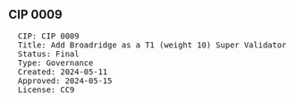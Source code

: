 ## CIP 0009

<pre>
  CIP: CIP 0009
  Title: Add Broadridge as a T1 (weight 10) Super Validator
  Status: Final
  Type: Governance
  Created: 2024-05-11
  Approved: 2024-05-15
  License: CC9
</pre>


